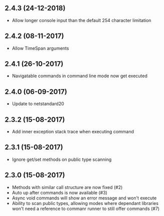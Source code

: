 ## 2.4.3 (24-12-2018)
  * Allow longer console input than the default 254 character limitation
## 2.4.2 (08-11-2017)
  * Allow TimeSpan arguments
## 2.4.1 (26-10-2017)
  * Navigatable commands in command line mode now get executed
## 2.4.0 (06-09-2017)
  * Update to netstandard20
## 2.3.2 (15-08-2017)
  * Add inner exception stack trace when executing command
## 2.3.1 (15-08-2017)
  * Ignore get/set methods on public type scanning
## 2.3.0 (15-08-2017)
  * Methods with similar call structure are now fixed (#2)
  * Auto up after commands is now available (#3)
  * Async void commands will show an error message and won't execute
  * Ability to scan public types, allowing modes where dependant libraries won't need a reference to commanr runner to still offer commands (#7)